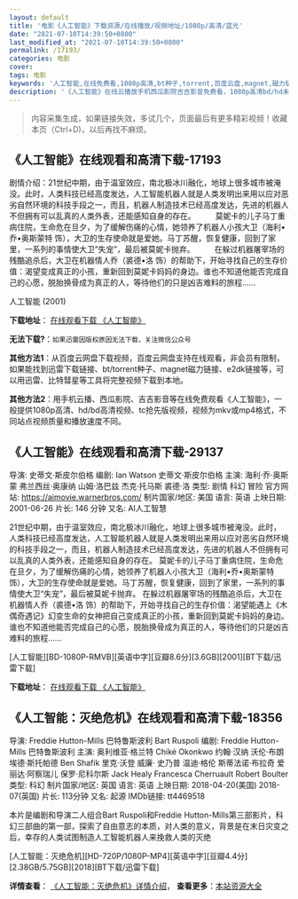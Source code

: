 ```yaml
---
layout: default
title: '电影《人工智能》下载资源/在线播放/视频地址/1080p/高清/蓝光'
date: "2021-07-10T14:39:50+0800"
last_modified_at: "2021-07-10T14:39:50+0800"
permalink: /17193/
categories: 电影
cover:
tags: 电影
keywords: '人工智能,在线免费看,1080p高清,bt种子,torrent,百度云盘,magnet,磁力链,迅雷下载资源'
description: '《人工智能》在线云播放手机西瓜影院吉吉影音免费看，1080p高清bd/hd未删减完整版和tc抢先枪版，mkv/mp4格式，附带bt/torrent种子、magnet/磁力链、百度云盘、网盘资源迅雷下载链接'
---
```


>内容采集生成，如果链接失效，多试几个，页面最后有更多精彩视频！收藏本页（Ctrl+D)，以后再找不麻烦。


## 《人工智能》在线观看和高清下载-17193

剧情介绍：21世纪中期，由于温室效应，南北极冰川融化，地球上很多城市被淹没。此时，人类科技已经高度发达，人工智能机器人就是人类发明出来用以应对恶劣自然环境的科技手段之一，而且，机器人制造技术已经高度发达，先进的机器人不但拥有可以乱真的人类外表，还能感知自身的存在。  　　莫妮卡的儿子马丁重病住院，生命危在旦夕，为了缓解伤痛的心情，她领养了机器人小孩大卫（海利•乔•奥斯蒙特 饰），大卫的生存使命就是爱她。马丁苏醒，恢复健康，回到了家里，一系列的事情使大卫“失宠”，最后被莫妮卡抛弃。  　　在躲过机器屠宰场的残酷追杀后，大卫在机器情人乔（裘德•洛 饰）的帮助下，开始寻找自己的生存价值：渴望变成真正的小孩，重新回到莫妮卡妈妈的身边。谁也不知道他能否完成自己的心愿，脱胎换骨成为真正的人，等待他们的只是凶吉难料的旅程……


人工智能 (2001)

**下载地址**： [在线观看下载 《人工智能》](https://www.btbtdy.me/btdy/dy3701.html) 


**无法下载?**：`如果迅雷因版权原因无法下载，关注微信公众号 `

**其他方法1**：从百度云网盘下载视频，百度云网盘支持在线观看，非会员有限制，如果能找到迅雷下载链接、bt/torrent种子、magnet磁力链接、e2dk链接等，可以用迅雷、比特彗星等工具将完整视频下载到本地。

**其他方法2**：用手机云播、西瓜影院、吉吉影音等在线免费观看《人工智能》，一般提供1080p高清、hd/bd高清视频、tc抢先版视频，视频为mkv或mp4格式，不同站点视频质量和播放速度不同。


## 《人工智能》在线观看和高清下载-29137

导演: 史蒂文·斯皮尔伯格 编剧: Ian Watson 史蒂文·斯皮尔伯格 主演: 海利·乔·奥斯蒙 弗兰西丝·奥康纳 山姆·洛巴兹 杰克·托马斯 裘德·洛 类型: 剧情 科幻 冒险 官方网站: https://aimovie.warnerbros.com/ 制片国家/地区: 美国 语言: 英语 上映日期: 2001-06-26 片长: 146 分钟 又名: AI人工智慧

21世纪中期，由于温室效应，南北极冰川融化，地球上很多城市被淹没。此时，人类科技已经高度发达，人工智能机器人就是人类发明出来用以应对恶劣自然环境的科技手段之一，而且，机器人制造技术已经高度发达，先进的机器人不但拥有可以乱真的人类外表，还能感知自身的存在。 莫妮卡的儿子马丁重病住院，生命危在旦夕，为了缓解伤痛的心情，她领养了机器人小孩大卫（海利•乔•奥斯蒙特 饰），大卫的生存使命就是爱她。马丁苏醒，恢复健康，回到了家里，一系列的事情使大卫“失宠”，最后被莫妮卡抛弃。 在躲过机器屠宰场的残酷追杀后，大卫在机器情人乔（裘德•洛 饰）的帮助下，开始寻找自己的生存价值：渴望能遇上《木偶奇遇记》幻变生命的女神把自己变成真正的小孩，重新回到莫妮卡妈妈的身边。谁也不知道他能否完成自己的心愿，脱胎换骨成为真正的人，等待他们的只是凶吉难料的旅程……


[人工智能][BD-1080P-RMVB][英语中字][豆瓣8.6分][3.6GB][2001][BT下载/迅雷下载]

**下载地址**： [在线观看下载 《人工智能》](https://www.btdx8.com/torrent/ai_artificial_intelligence_2001.html) 


## 《人工智能：灭绝危机》在线观看和高清下载-18356

导演: Freddie Hutton-Mills 巴特鲁斯波利 Bart Ruspoli 编剧: Freddie Hutton-Mills 巴特鲁斯波利 主演: 奥利维亚·格兰特 Chiké Okonkwo 约翰·汉纳 沃伦·布朗 埃德·斯托帕德 Ben Shafik 里克·沃登 威廉· 史乃普 温迪·格伦 斯蒂法诺·布拉奇 爱丽达·阿察瑞儿 保罗·尼科尔斯 Jack Healy Francesca Cherruault Robert Boulter 类型: 科幻 制片国家/地区: 英国 语言: 英语 上映日期: 2018-04-20(美国) 2018-07(英国) 片长: 113分钟 又名: 起源 IMDb链接: tt4469518

本片是编剧和导演二人组合Bart Ruspoli和Freddie Hutton-Mills第三部影片，科幻三部曲的第一部，探索了自由意志的本质，对人类的意义，背景是在末日灾变之后，幸存的人类试图制造人工智能机器人来挽救人类的灭绝


[人工智能：灭绝危机][HD-720P/1080P-MP4][英语中字][豆瓣4.4分][2.38GB/5.75GB][2018][BT下载/迅雷下载]

**详情查看**： [《人工智能：灭绝危机》详情介绍](/movie/18356/)， **查看更多**：[本站资源大全](/movie/t/all/)

